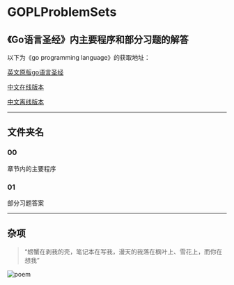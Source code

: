 # GOPLProblemSets
##  《Go语言圣经》内主要程序和部分习题的解答

以下为《go programming language》的获取地址：

[英文原版go语言圣经](http://www.gopl.io/)

[中文在线版本](https://github.com/golang-china/gopl-zh)

[中文离线版本](http://shinley.com/)

***

## 文件夹名

### 00

章节内的主要程序

### 01

部分习题答案

***

## 杂项

>“螃蟹在剥我的壳，笔记本在写我，漫天的我落在枫叶上、雪花上，而你在想我”

![poem](https://cl.ly/3h1r332d0f3h/三行情诗.jpeg)
